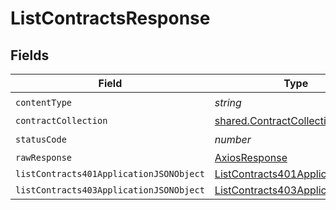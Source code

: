 # ListContractsResponse


## Fields

| Field                                                                                         | Type                                                                                          | Required                                                                                      | Description                                                                                   |
| --------------------------------------------------------------------------------------------- | --------------------------------------------------------------------------------------------- | --------------------------------------------------------------------------------------------- | --------------------------------------------------------------------------------------------- |
| `contentType`                                                                                 | *string*                                                                                      | :heavy_check_mark:                                                                            | N/A                                                                                           |
| `contractCollection`                                                                          | [shared.ContractCollection](../../models/shared/contractcollection.md)                        | :heavy_minus_sign:                                                                            | OK                                                                                            |
| `statusCode`                                                                                  | *number*                                                                                      | :heavy_check_mark:                                                                            | N/A                                                                                           |
| `rawResponse`                                                                                 | [AxiosResponse](https://axios-http.com/docs/res_schema)                                       | :heavy_minus_sign:                                                                            | N/A                                                                                           |
| `listContracts401ApplicationJSONObject`                                                       | [ListContracts401ApplicationJSON](../../models/operations/listcontracts401applicationjson.md) | :heavy_minus_sign:                                                                            | Unauthenticated                                                                               |
| `listContracts403ApplicationJSONObject`                                                       | [ListContracts403ApplicationJSON](../../models/operations/listcontracts403applicationjson.md) | :heavy_minus_sign:                                                                            | Forbidden                                                                                     |